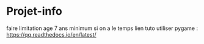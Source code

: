 # Projet-info
faire limitation age 7 ans minimum si on a le temps
lien tuto utiliser pygame : https://qq.readthedocs.io/en/latest/